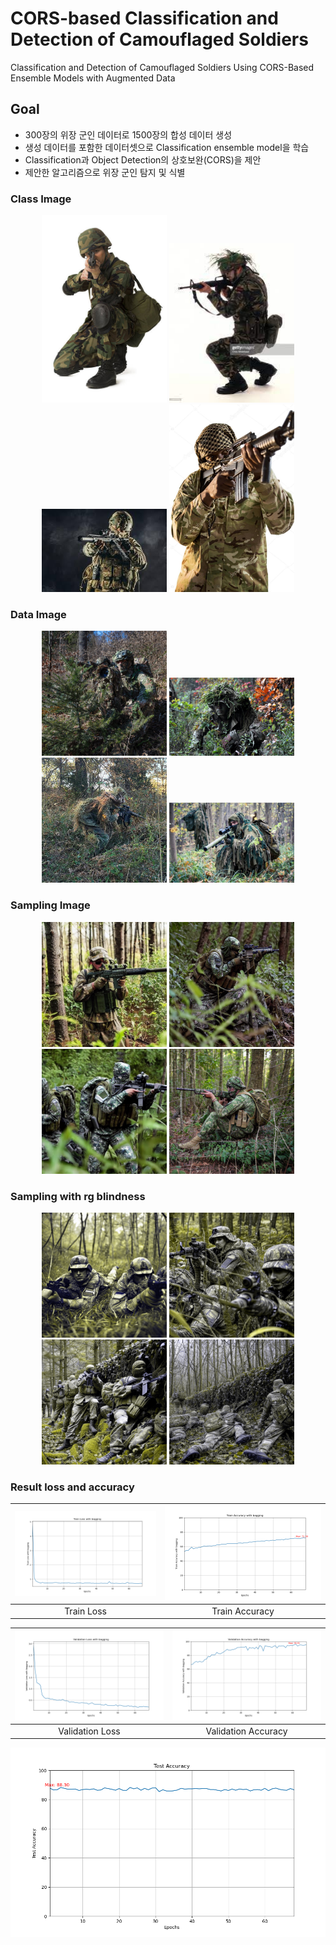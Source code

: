 # CORS-based Classification and Detection of Camouflaged Soldiers
Classification and Detection of Camouflaged Soldiers Using CORS-Based Ensemble Models with Augmented Data

## Goal
- 300장의 위장 군인 데이터로 1500장의 합성 데이터 생성
- 생성 데이터를 포함한 데이터셋으로 Classification ensemble model을 학습
- Classification과 Object Detection의 상호보완(CORS)을 제안
- 제안한 알고리즘으로 위장 군인 탐지 및 식별


### Class Image
<p align="center">
  <img src="./class_dir/105.png" alt="image1" width="200"/>
  <img src="./class_dir/106.png" alt="image2" width="200"/>
  <img src="./class_dir/109.png" alt="image3" width="200"/>
  <img src="./class_dir/111.png" alt="image4" width="200"/>
</p>

### Data Image
<p align="center">
  <img src="./data_dir/train1/image183.jpg" alt="image1" width="200"/>
  <img src="./data_dir/train1/image28.jpg" alt="image2" width="200"/>
  <img src="./data_dir/train1/image49.jpg" alt="image3" width="200"/>
  <img src="./data_dir/train1/image54.jpg" alt="image4" width="200"/>
</p>

### Sampling Image
<p align="center">
  <img src="./sampling/sample_2_97.png" alt="image1" width="200"/>
  <img src="./sampling/sample_5_109.png" alt="image2" width="200"/>
  <img src="./sampling/sample_5_57.png" alt="image3" width="200"/>
  <img src="./sampling/sample_6_109.png" alt="image4" width="200"/>
</p>


### Sampling with rg blindness
<p align="center">
  <img src="./sampling_with_rg_blindness/sample_8_102.png" alt="image1" width="200"/>
  <img src="./sampling_with_rg_blindness/sample_8_107.png" alt="image2" width="200"/>
  <img src="./sampling_with_rg_blindness/sample_8_46.png" alt="image3" width="200"/>
  <img src="./sampling_with_rg_blindness/sample_8_48.png" alt="image4" width="200"/>
</p>

### Result loss and accuracy
| ![image1](./result/Train_Loss_with_bagging.png) | ![image2](./result/Train_Accuracy_with_bagging.png) |
|:----------------------------------------------:|:--------------------------------------------------:|
| Train Loss                                      | Train Accuracy                                     |

| ![image3](./result/Validation_Loss_with_bagging.png) | ![image4](./result/Validation_Accuracy_with_bagging.png) |
|:----------------------------------------------------:|:---------------------------------------------------------:|
| Validation Loss                                      | Validation Accuracy                                        |

<img src="./result/Test_Accuracy.png" alt="image5"/>


